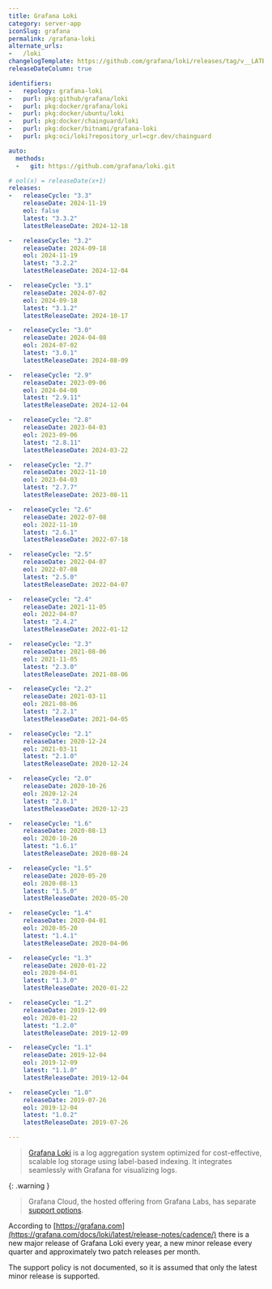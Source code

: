 ```yaml
---
title: Grafana Loki
category: server-app
iconSlug: grafana
permalink: /grafana-loki
alternate_urls:
-   /loki
changelogTemplate: https://github.com/grafana/loki/releases/tag/v__LATEST__
releaseDateColumn: true

identifiers:
-   repology: grafana-loki
-   purl: pkg:github/grafana/loki
-   purl: pkg:docker/grafana/loki
-   purl: pkg:docker/ubuntu/loki
-   purl: pkg:docker/chainguard/loki
-   purl: pkg:docker/bitnami/grafana-loki
-   purl: pkg:oci/loki?repository_url=cgr.dev/chainguard

auto:
  methods:
  -   git: https://github.com/grafana/loki.git

# eol(x) = releaseDate(x+1)
releases:
-   releaseCycle: "3.3"
    releaseDate: 2024-11-19
    eol: false
    latest: "3.3.2"
    latestReleaseDate: 2024-12-18

-   releaseCycle: "3.2"
    releaseDate: 2024-09-18
    eol: 2024-11-19
    latest: "3.2.2"
    latestReleaseDate: 2024-12-04

-   releaseCycle: "3.1"
    releaseDate: 2024-07-02
    eol: 2024-09-18
    latest: "3.1.2"
    latestReleaseDate: 2024-10-17

-   releaseCycle: "3.0"
    releaseDate: 2024-04-08
    eol: 2024-07-02
    latest: "3.0.1"
    latestReleaseDate: 2024-08-09

-   releaseCycle: "2.9"
    releaseDate: 2023-09-06
    eol: 2024-04-08
    latest: "2.9.11"
    latestReleaseDate: 2024-12-04

-   releaseCycle: "2.8"
    releaseDate: 2023-04-03
    eol: 2023-09-06
    latest: "2.8.11"
    latestReleaseDate: 2024-03-22

-   releaseCycle: "2.7"
    releaseDate: 2022-11-10
    eol: 2023-04-03
    latest: "2.7.7"
    latestReleaseDate: 2023-08-11

-   releaseCycle: "2.6"
    releaseDate: 2022-07-08
    eol: 2022-11-10
    latest: "2.6.1"
    latestReleaseDate: 2022-07-18

-   releaseCycle: "2.5"
    releaseDate: 2022-04-07
    eol: 2022-07-08
    latest: "2.5.0"
    latestReleaseDate: 2022-04-07

-   releaseCycle: "2.4"
    releaseDate: 2021-11-05
    eol: 2022-04-07
    latest: "2.4.2"
    latestReleaseDate: 2022-01-12

-   releaseCycle: "2.3"
    releaseDate: 2021-08-06
    eol: 2021-11-05
    latest: "2.3.0"
    latestReleaseDate: 2021-08-06

-   releaseCycle: "2.2"
    releaseDate: 2021-03-11
    eol: 2021-08-06
    latest: "2.2.1"
    latestReleaseDate: 2021-04-05

-   releaseCycle: "2.1"
    releaseDate: 2020-12-24
    eol: 2021-03-11
    latest: "2.1.0"
    latestReleaseDate: 2020-12-24

-   releaseCycle: "2.0"
    releaseDate: 2020-10-26
    eol: 2020-12-24
    latest: "2.0.1"
    latestReleaseDate: 2020-12-23

-   releaseCycle: "1.6"
    releaseDate: 2020-08-13
    eol: 2020-10-26
    latest: "1.6.1"
    latestReleaseDate: 2020-08-24

-   releaseCycle: "1.5"
    releaseDate: 2020-05-20
    eol: 2020-08-13
    latest: "1.5.0"
    latestReleaseDate: 2020-05-20

-   releaseCycle: "1.4"
    releaseDate: 2020-04-01
    eol: 2020-05-20
    latest: "1.4.1"
    latestReleaseDate: 2020-04-06

-   releaseCycle: "1.3"
    releaseDate: 2020-01-22
    eol: 2020-04-01
    latest: "1.3.0"
    latestReleaseDate: 2020-01-22

-   releaseCycle: "1.2"
    releaseDate: 2019-12-09
    eol: 2020-01-22
    latest: "1.2.0"
    latestReleaseDate: 2019-12-09

-   releaseCycle: "1.1"
    releaseDate: 2019-12-04
    eol: 2019-12-09
    latest: "1.1.0"
    latestReleaseDate: 2019-12-04

-   releaseCycle: "1.0"
    releaseDate: 2019-07-26
    eol: 2019-12-04
    latest: "1.0.2"
    latestReleaseDate: 2019-07-26

---
```


> [Grafana Loki](https://grafana.com/docs/loki/latest/) is a log aggregation system optimized for cost-effective,
> scalable log storage using label-based indexing. It integrates seamlessly with Grafana for visualizing logs.

{: .warning }
> Grafana Cloud, the hosted offering from Grafana Labs, has separate [support options](https://grafana.com/docs/grafana-cloud/account-management/support/).

According to [https://grafana.com](https://grafana.com/docs/loki/latest/release-notes/cadence/) there is a new major
release of Grafana Loki every year, a new minor release every quarter and approximately two patch releases per month.

The support policy is not documented, so it is assumed that only the latest minor release is supported.
